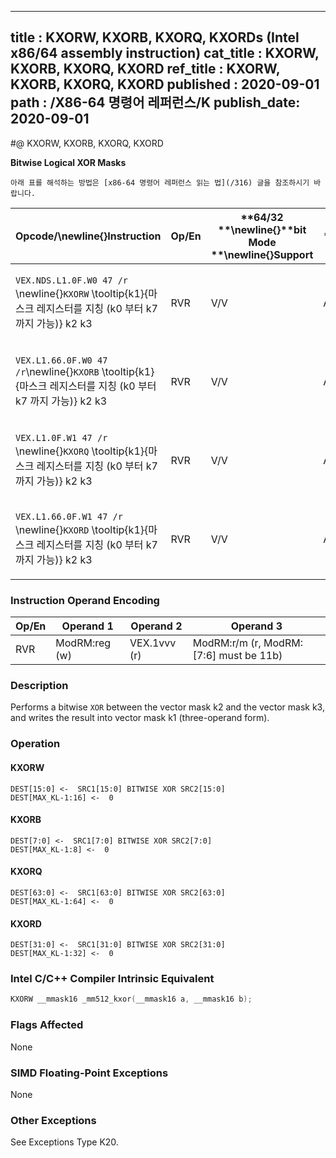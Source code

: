 ----------------------------
title : KXORW, KXORB, KXORQ, KXORDs (Intel x86/64 assembly instruction)
cat_title : KXORW, KXORB, KXORQ, KXORD
ref_title : KXORW, KXORB, KXORQ, KXORD
published : 2020-09-01
path : /X86-64 명령어 레퍼런스/K
publish_date: 2020-09-01
----------------------------


#@ KXORW, KXORB, KXORQ, KXORD

**Bitwise Logical XOR Masks**

```lec-info
아래 표를 해석하는 방법은 [x86-64 명령어 레퍼런스 읽는 법](/316) 글을 참조하시기 바랍니다.
```

|**Opcode/**\newline{}**Instruction**|**Op/En**|**64/32 **\newline{}**bit Mode **\newline{}**Support**|**CPUID **\newline{}**Feature **\newline{}**Flag**|**Description**|
|------------------------------------|---------|------------------------------------------------------|--------------------------------------------------|---------------|
|`VEX.NDS.L1.0F.W0 47 /r `\newline{}`KXORW` \tooltip{k1}{마스크 레지스터를 지칭 (k0 부터 k7 까지 가능)} k2 k3 |RVR|V/V|AVX512F|Bitwise XOR 16 bits masks k2 and k3 and place result in k1.|
|`VEX.L1.66.0F.W0 47 /r`\newline{}`KXORB` \tooltip{k1}{마스크 레지스터를 지칭 (k0 부터 k7 까지 가능)} k2 k3 |RVR|V/V|AVX512DQ|Bitwise XOR 8 bits masks k2 and k3 and place result in k1.|
|`VEX.L1.0F.W1 47 /r `\newline{}`KXORQ` \tooltip{k1}{마스크 레지스터를 지칭 (k0 부터 k7 까지 가능)} k2 k3 |RVR|V/V|AVX512BW|Bitwise XOR 64 bits masks k2 and k3 and place result in k1.|
|`VEX.L1.66.0F.W1 47 /r `\newline{}`KXORD` \tooltip{k1}{마스크 레지스터를 지칭 (k0 부터 k7 까지 가능)} k2 k3 |RVR|V/V|AVX512BW|Bitwise XOR 32 bits masks k2 and k3 and place result in k1.|
### Instruction Operand Encoding


|Op/En|Operand 1|Operand 2|Operand 3|
|-----|---------|---------|---------|
|RVR|ModRM:reg (w)|VEX.1vvv (r)|ModRM:r/m (r, ModRM:[7:6] must be 11b)|
### Description


Performs a bitwise `XOR` between the vector mask k2 and the vector mask k3, and writes the result into vector mask k1 (three-operand form).


### Operation
#### KXORW
```info-verb
DEST[15:0] <-  SRC1[15:0] BITWISE XOR SRC2[15:0]
DEST[MAX_KL-1:16] <-  0
```
#### KXORB
```info-verb
DEST[7:0] <-  SRC1[7:0] BITWISE XOR SRC2[7:0]
DEST[MAX_KL-1:8] <-  0
```
#### KXORQ
```info-verb
DEST[63:0] <-  SRC1[63:0] BITWISE XOR SRC2[63:0]
DEST[MAX_KL-1:64] <-  0
```
#### KXORD
```info-verb
DEST[31:0] <-  SRC1[31:0] BITWISE XOR SRC2[31:0]
DEST[MAX_KL-1:32] <-  0
```

### Intel C/C++ Compiler Intrinsic Equivalent

```cpp
KXORW __mmask16 _mm512_kxor(__mmask16 a, __mmask16 b);
```
### Flags Affected


None

### SIMD Floating-Point Exceptions


None

### Other Exceptions


See Exceptions Type K20.

